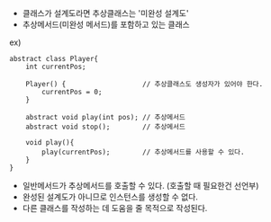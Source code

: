 - 클래스가 설계도라면 추상클래스는 '미완성 설계도'
- 추상메서드(미완성 메서드)를 포함하고 있는 클래스

ex)
```
abstract class Player{
	int currentPos;

	Player() {                   // 추상클래스도 생성자가 있어야 한다.
		currentPos = 0;
	}

	abstract void play(int pos); // 추상메서드
	abstract void stop();        // 추상메서드

	void play(){
		play(currentPos);        // 추상메서드를 사용할 수 있다.
	}
}
```
- 일반메서드가 추상메서드를 호출할 수 있다. (호출할 때 필요한건 선언부)
- 완성된 설계도가 아니므로 인스턴스를 생성할 수 없다.
- 다른 클래스를 작성하는 데 도움을 줄 목적으로 작성된다.